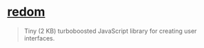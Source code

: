 # [redom](https://github.com/redom/redom/)

> Tiny (2 KB) turboboosted JavaScript library for creating user interfaces.
